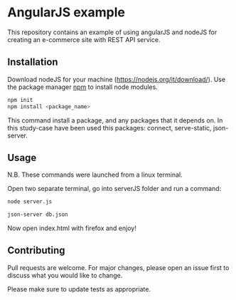 # AngularJS example

This repository contains an example of using angularJS and nodeJS for creating an e-commerce site with REST API service.

## Installation

Download nodeJS for your machine (https://nodejs.org/it/download/).
Use the package manager [npm](https://pip.pypa.io/en/stable/) to install node modules.

```bash
npm init
npm install <package_name>
```
This command install a package, and any packages that it depends on. In this study-case have been used  this packages:
connect, serve-static, json-server.

## Usage
N.B. These commands were launched from a linux terminal.

Open two separate terminal, go into serverJS folder and run a command:

```bash
node server.js
```

```bash
json-server db.json
```

Now open index.html with firefox and enjoy!

## Contributing
Pull requests are welcome. For major changes, please open an issue first to discuss what you would like to change.

Please make sure to update tests as appropriate.


